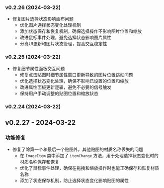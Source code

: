### v0.2.26 (2024-03-22)
- 修复图片选择状态影响画布问题
  - 优化图片选择状态变化处理机制
  - 添加状态保存和恢复机制，确保选择操作不影响图片位置和缩放
  - 改进鼠标事件处理，避免选择状态影响图片属性
  - 分离UI更新和图片状态管理，提高交互稳定性

### v0.2.25 (2024-03-22)
- 修复细节属性面板交互问题
  - 修复点击贴图时细节属性窗口更新导致的图片位置跳动问题
  - 优化选择状态变化处理，确保不影响已设置的位置和缩放
  - 改进属性面板更新逻辑，避免不必要的信号触发
  - 保持用户手动调整的贴图位置和缩放状态

### v0.2.24 (2024-03-22)

## v0.2.27 - 2024-03-22
### 功能修复
- 修复了除第一个和最后一个贴图外，其他贴图的材质名称丢失的问题
  - 在 `ImageItem` 类中添加了 `itemChange` 方法，用于处理选择状态变化时的材质名称保存和恢复
  - 优化了鼠标事件处理，确保在拖拽和缩放操作时也能正确保存和恢复材质名称
  - 添加了状态保存机制，防止选择状态变化影响贴图的属性 